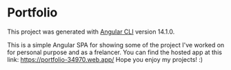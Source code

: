 # Portfolio

This project was generated with [Angular CLI](https://github.com/angular/angular-cli) version 14.1.0.

This is a simple Angular SPA for showing some of the project I've worked on for personal purpose and as a frelancer. You can find the hosted app at this link: https://portfolio-34970.web.app/
Hope you enjoy my projects! :)

